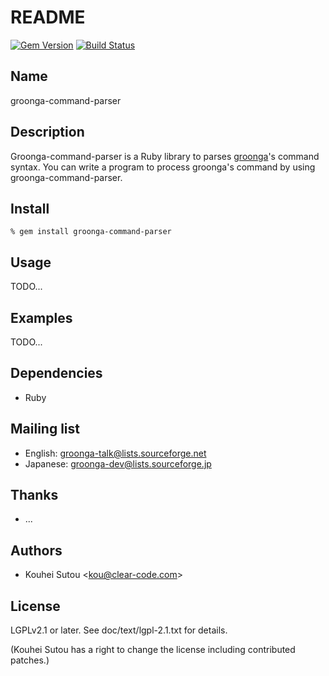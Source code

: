 # README

[![Gem Version](https://badge.fury.io/rb/groonga-command-parser.svg)](http://badge.fury.io/rb/groonga-command-parser)
[![Build Status](https://travis-ci.org/groonga/groonga-command-parser.svg?branch=master)](https://travis-ci.org/groonga/groonga-command-parser)

## Name

groonga-command-parser

## Description

Groonga-command-parser is a Ruby library to parses
[groonga](http://groonga.org/)'s command syntax. You can write a
program to process groonga's command by using groonga-command-parser.

## Install

    % gem install groonga-command-parser

## Usage

TODO...

## Examples

TODO...

## Dependencies

* Ruby

## Mailing list

* English: [groonga-talk@lists.sourceforge.net](https://lists.sourceforge.net/lists/listinfo/groonga-talk)
* Japanese: [groonga-dev@lists.sourceforge.jp](http://lists.sourceforge.jp/mailman/listinfo/groonga-dev)

## Thanks

* ...

## Authors

* Kouhei Sutou \<kou@clear-code.com\>

## License

LGPLv2.1 or later. See doc/text/lgpl-2.1.txt for details.

(Kouhei Sutou has a right to change the license including contributed
patches.)
